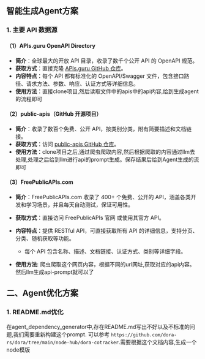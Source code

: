 

## 智能生成Agent方案

### 1. 主要 API 数据源

#### （1）APIs.guru OpenAPI Directory
- **简介**：全球最大的开放 API 目录，收录了数千个公开 API 的 OpenAPI 规范。
- **获取方式**：直接克隆 [APIs.guru GitHub 仓库](https://github.com/APIs-guru/openapi-directory)。
- **内容特点**：每个 API 都有标准化的 OpenAPI/Swagger 文件，包含接口路径、请求方法、参数、响应、认证方式等详细信息。
- **使用方法**：直接clone项目,然后读取文件中的apis中的api内容,给到生成agent的流程即可


#### （2）public-apis（GitHub 开源项目）
- **简介**：收录了数百个免费、公开 API，按类别分类，附有简要描述和文档链接。
- **获取方式**：访问 [public-apis GitHub 仓库](https://github.com/public-apis/public-apis)。
- **使用方法**：clone项目之后,通过爬虫爬取内容,然后根据爬取的内容通过llm去处理,处理之后给到llm进行api的prompt生成。保存结果后给到Agent生成的流即可

#### （3）FreePublicAPIs.com
- **简介**：FreePublicAPIs.com 收录了 400+ 个免费、公开的 API，涵盖各类开发和学习场景，并且每天自动测试，保证可用性。
- **获取方式**：直接访问 FreePublicAPIs 官网 或使用其官方 API。
- **内容特点**：提供 RESTful API，可直接获取所有 API 的详细信息，支持分页、分类、随机获取等功能。
    - 每个 API 包含名称、描述、文档链接、认证方式、类别等详细字段。

- **使用方法**: 爬虫爬取这个网页内容，根据不同的url网址,获取对应的api内容。然后llm生成api-prompt就可以了

## 二、Agent优化方案

### 1. README.md优化
在agent_dependency_generator中,存在README.md写出不好以及不标准的问题,我们需要重新构建这个prompt. 可以参考 `https://github.com/dora-rs/dora/tree/main/node-hub/dora-cotracker`.需要根据这个文档内容,生成一个node模版



